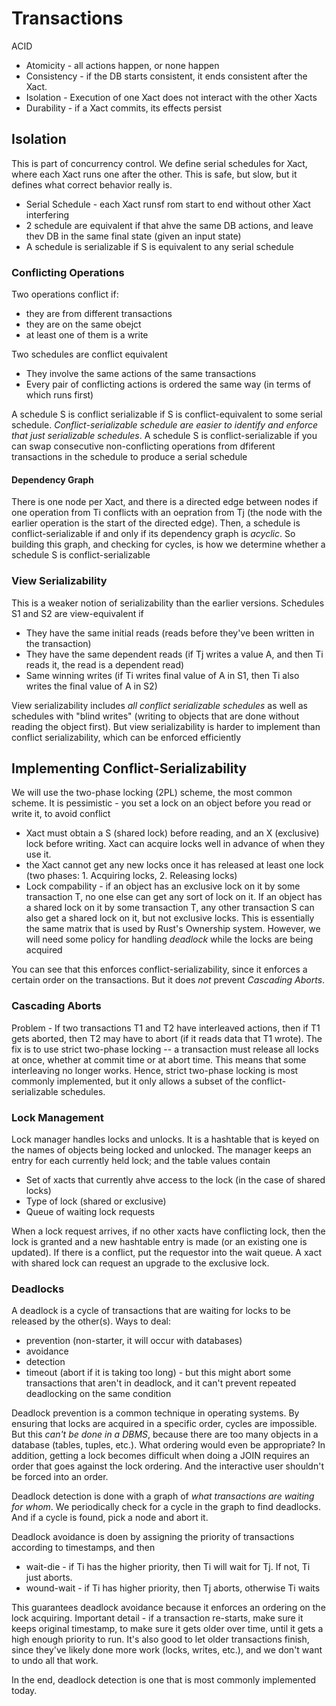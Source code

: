 
# Transactions

ACID

* Atomicity - all actions happen, or none happen
* Consistency - if the DB starts consistent, it ends consistent after the Xact.
* Isolation - Execution of one Xact does not interact with the other Xacts
* Durability - if a Xact commits, its effects persist

## Isolation

This is part of concurrency control. We define serial schedules for Xact, where each Xact runs one after the other. This is safe, but slow, but it defines what correct behavior really is.

* Serial Schedule - each Xact runsf rom start to end without other Xact interfering
* 2 schedule are equivalent if that ahve the same DB actions, and leave thev DB in the same final state (given an input state)
* A schedule is serializable if S is equivalent to any serial schedule

### Conflicting Operations

Two operations conflict if:

* they are from different transactions
* they are on the same obejct
* at least one of them is a write

Two schedules are conflict equivalent

* They involve the same actions of the same transactions
* Every pair of conflicting actions is ordered the same way (in terms of which runs first)

A schedule S is conflict serializable if S is conflict-equivalent to some serial schedule. *Conflict-serializable schedule are easier to identify and enforce that just serializable schedules*. A schedule S is conflict-serializable if you can swap consecutive non-conflicting operations from dfiferent transactions in the schedule to produce a serial schedule

#### Dependency Graph

There is one node per Xact, and there is a directed edge between nodes if one operation from Ti conflicts with an oepration from Tj (the node with the earlier operation is the start of the directed edge). Then, a schedule is conflict-serializable if and only if its dependency graph is *acyclic*. So building this graph, and checking for cycles, is how we determine whether a schedule S is conflict-serializable

### View Serializability

This is a weaker notion of serializability than the earlier versions. Schedules S1 and S2 are view-equivalent if 

* They have the same initial reads (reads before they've been written in the transaction)
* They have the same dependent reads (if Tj writes a value A, and then Ti reads it, the read is a dependent read)
* Same winning writes (if Ti writes final value of A in S1, then Ti also writes the final value of A in S2)

View serializability includes *all conflict serializable schedules* as well as schedules with "blind writes" (writing to objects that are done without reading the object first). But view serializability is harder to implement than conflict serializability, which can be enforced efficiently

## Implementing Conflict-Serializability

We will use the two-phase locking (2PL) scheme, the most common scheme. It is pessimistic - you set a lock on an object before you read or write it, to avoid conflict

* Xact must obtain a S (shared lock) before reading, and an X (exclusive) lock before writing. Xact can acquire locks well in advance of when they use it.
* the Xact cannot get any new locks once it has released at least one lock (two phases: 1. Acquiring locks, 2. Releasing locks)
* Lock compability - if an object has an exclusive lock on it by some transaction T, no one else can get any sort of lock on it. If an object has a shared lock on it by some transaction T, any other transaction S can also get a shared lock on it, but not exclusive locks. This is essentially the same matrix that is used by Rust's Ownership system. However, we will need some policy for handling *deadlock* while the locks are being acquired

You can see that this enforces conflict-serializability, since it enforces a certain order on the transactions. But it does *not* prevent *Cascading Aborts*.

### Cascading Aborts

Problem - If two transactions T1 and T2 have interleaved actions, then if T1 gets aborted, then T2 may have to abort (if it reads data that T1 wrote). The fix is to use strict two-phase locking -- a transaction must release all locks at once, whether at commit time or at abort time. This means that some interleaving no longer works. Hence, strict two-phase locking is most commonly implemented, but it only allows a subset of the conflict-serializable schedules.

### Lock Management

Lock manager handles locks and unlocks. It is a hashtable that is keyed on the names of objects being locked and unlocked. The manager keeps an entry for each currently held lock; and the table values contain

* Set of xacts that currently ahve access to the lock (in the case of shared locks)
* Type of lock (shared or exclusive)
* Queue of waiting lock requests

When a lock request arrives, if no other xacts have conflicting lock, then the lock is granted and a new hashtable entry is made (or an existing one is updated). If there is a conflict, put the requestor into the wait queue. A xact with shared lock can request an upgrade to the exclusive lock.

### Deadlocks

A deadlock is a cycle of transactions that are waiting for locks to be released by the other(s). Ways to deal:

* prevention (non-starter, it will occur with databases)
* avoidance
* detection
* timeout (abort if it is taking too long) - but this might abort some transactions that aren't in deadlock, and it can't prevent repeated deadlocking on the same condition

Deadlock prevention is a common technique in operating systems. By ensuring that locks are acquired in a specific order, cycles are impossible. But this *can't be done in a DBMS*, because there are too many objects in a database (tables, tuples, etc.). What ordering would even be appropriate? In addition, getting a lock becomes difficult when doing a JOIN requires an order that goes against the lock ordering. And the interactive user shouldn't be forced into an order.

Deadlock detection is done with a graph of *what transactions are waiting for whom*. We periodically check for a cycle in the graph to find deadlocks. And if a cycle is found, pick a node and abort it.

Deadlock avoidance is doen by assigning the priority of transactions according to timestamps, and then

* wait-die - if Ti has the higher priority, then Ti will wait for Tj. If not, Ti just aborts.
* wound-wait - if Ti has higher priority, then Tj aborts, otherwise Ti waits

This guarantees deadlock avoidance because it enforces an ordering on the lock acquiring. Important detail - if a transaction re-starts, make sure it keeps original timestamp, to make sure it gets older over time, until it gets a high enough priority to run. It's also good to let older transactions finish, since they've likely done more work (locks, writes, etc.), and we don't want to undo all that work.

In the end, deadlock detection is one that is most commonly implemented today.


